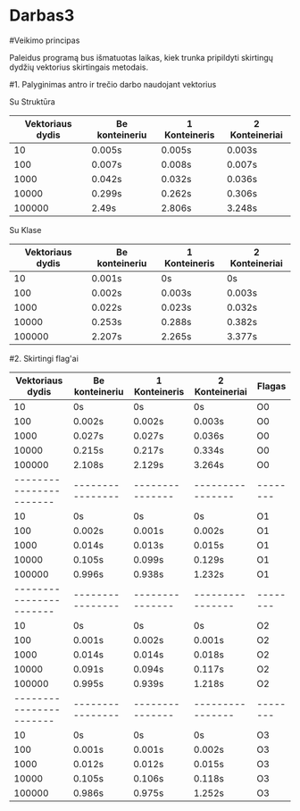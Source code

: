 ﻿# Darbas3

﻿#Veikimo principas

Paleidus programą bus išmatuotas laikas, kiek trunka pripildyti skirtingų dydžių vektorius skirtingais metodais.


﻿#1. Palyginimas antro ir trečio darbo naudojant vektorius

Su Struktūra

| Vektoriaus dydis      | Be konteineriu | 1 Konteineris | 2 Konteineriai |
|-----------------------|----------------|---------------|----------------|
|10                     |0.005s          |0.005s         |0.003s          |
|100                    |0.007s          |0.008s         |0.007s          |
|1000                   |0.042s          |0.032s         |0.036s          |
|10000                  |0.299s          |0.262s         |0.306s          |
|100000                 |2.49s           |2.806s         |3.248s          |

Su Klase

| Vektoriaus dydis      | Be konteineriu | 1 Konteineris | 2 Konteineriai |
|-----------------------|----------------|---------------|----------------|
|10                     |0.001s          |0s             |0s              |
|100                    |0.002s          |0.003s         |0.003s          |
|1000                   |0.022s          |0.023s         |0.032s          |
|10000                  |0.253s          |0.288s         |0.382s          |
|100000                 |2.207s          |2.265s         |3.377s          |

﻿#2. Skirtingi flag'ai

| Vektoriaus dydis      | Be konteineriu | 1 Konteineris | 2 Konteineriai | Flagas |
|-----------------------|----------------|---------------|----------------|--------|
|10                     |0s              |0s             |0s              |   O0   |
|100                    |0.002s          |0.002s         |0.003s          |   O0   |
|1000                   |0.027s          |0.027s         |0.036s          |   O0   |
|10000                  |0.215s          |0.217s         |0.334s          |   O0   |
|100000                 |2.108s          |2.129s         |3.264s          |   O0   |
|-----------------------|----------------|---------------|----------------|--------|
|10                     |0s              |0s             |0s              |   O1   |
|100                    |0.002s          |0.001s         |0.002s          |   O1   |
|1000                   |0.014s          |0.013s         |0.015s          |   O1   |
|10000                  |0.105s          |0.099s         |0.129s          |   O1   |
|100000                 |0.996s          |0.938s         |1.232s          |   O1   |
|-----------------------|----------------|---------------|----------------|--------|
|10                     |0s              |0s             |0s              |   O2   |
|100                    |0.001s          |0.002s         |0.001s          |   O2   |
|1000                   |0.014s          |0.014s         |0.018s          |   O2   |
|10000                  |0.091s          |0.094s         |0.117s          |   O2   |
|100000                 |0.995s          |0.939s         |1.218s          |   O2   |
|-----------------------|----------------|---------------|----------------|--------|
|10                     |0s              |0s             |0s              |   O3   |
|100                    |0.001s          |0.001s         |0.002s          |   O3   |
|1000                   |0.012s          |0.012s         |0.015s          |   O3   |
|10000                  |0.105s          |0.106s         |0.118s          |   O3   |
|100000                 |0.986s          |0.975s         |1.252s          |   O3   |
